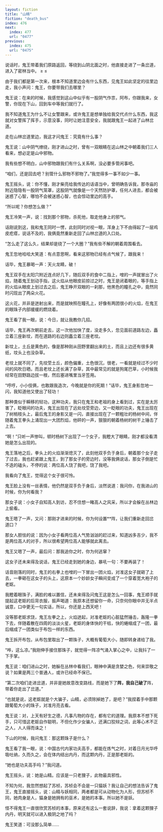 ```yaml
---
layout: fiction
title: "山精"
fiction: "death_bus"
index: 476
next:
  index: 477
  url: "0477"
previous:
  index: 475
  url: "0475"
---
```

说话时，鬼王带着我们原路返回，等绕到山阴北面之时，他直接走进了一条岔道，进入了密林当中。 ≥ ≤

由于我们都是第一次来，根本不知道里边会有什么东西，见鬼王如此坚定的往里边走，我小声问：鬼王，你要带我们去哪里？

鬼王说：在来的时候，我感觉到这山中似乎有一股阴气作祟，阿布，你跟我来，女警，你现在下山，回到车中等我们就行了。

我不知道鬼王为什么不让女警跟来，或许鬼王是想单独给我交代点什么东西，我这就对女警挥了挥手，示意没事，同时让她注意安全，我就跟鬼王一起进了山林岔道。

走在山林岔道里边，我这才问鬼王：究竟有什么事？

鬼王说：山中阴气缭绕，刚才进山之时，曾有一双眼睛在这山林之中朝着我们三人看来，想必定是山中邪物。

我有些想不明白，山中邪物跟我们有什么关系啊，没必要多管闲事吧。

“咱们，还是回去吧？别管什么邪物不邪物了。”我觉得多一事不如少一事。

鬼王摇头，说：你不懂，刚才柴亮给我传达的话语当中，曾明确告诉我，那寺庙的附近隐隐有一股阴气笼罩，这股阴气就像是一个天然防护罩，任何人进去，都会被迷惑了心智，哪怕不会被迷惑心智，也会惊动里边的高手。

“所以呢？你想怎么做？”

鬼王冷笑一声，说：找到那个邪物，杀死他，取走他身上的邪气。

话刚说到这，我和鬼王同时一愣，此刻同时对视一眼，浑身上下不由得起了一层鸡皮疙瘩，说话不及的，我俩竟然重新走回了山林岔道的入口处。

“怎么走了这么久，结果却是绕了一个大圈？”我有些不解的朝着周围看去。

鬼王忽地哈哈大笑道：有点意思啊，看来这邪物已经有点气候了，跟我来！

话毕，鬼王暴喝一声：天火龙睛，破！

鬼王双手在太阳穴附近连点好几下，随后双手的食中二指上，噌的一声就冒出了火焰，随着鬼王划动手指，这火焰从他眼皮前掠过之时，鬼王是闭着眼的，等手指上的火焰从眼皮上划过去之后，鬼王睁开双眼的一刹那，他黑色的瞳孔之中，竟然同时闪现出了两朵火花。

这火花，并非是迸射出来，而是就映照在瞳孔上，好像有两团很小的火焰，在鬼王的眼珠子内部缓缓的燃烧着。

鬼王看了我一眼，说：今日，就让我教你几招。

话毕，鬼王再次朝前走去，这一次他加快了度，没走多久，忽见面前道路左边，矗立着三座新坟，而在道路的右边则矗立着三座老坟。

新坟上，土丘是黄色的，像是那种刚从田野里翻出来的土，而且上边还有很多黄纸，坟头上也没杂草。

老坟上就不同了，先坟茔土丘，颜色偏重，土色很沉，很老，一看就是经过不少时间的风吹日晒，而且老坟上还长满了杂草，其中最常见的就是狗尾巴草，小时候我经常在田野路边拔一根，然后塞进嘴里当牙签用。

“哼哼，小小伎俩，也敢跟我造次，今晚就是你的死期！”话毕，鬼王身影忽地一闪，我知道他又使出了轻功！

那种类似于瞬移的轻功，这种功夫，我只在鬼王和老祖的身上看到过，实在是太厉害了，眨眼间的功夫，鬼王出现在了远处坟茔旁边，又一眨眼的功夫，鬼王出现在了树梢枝头上，最后鬼王的身影又是一闪，直接出现在了一颗粗壮的杨树中间，伴随着鬼王拳头上涌现出一大团烈焰，他砰的一声，狠狠的朝着杨树的树干上锤击了上去。

“啊！”只听一声惨叫，顿时杨树下出现了一个女子，我瞪大了眼睛，刚才都没看清她是怎么出现的。

鬼王落地之后，拳头上的火焰渐渐熄灭了，此刻他双手负于身后，朝着那个女子走了过去，我也赶紧跟上鬼王，到了那女子的旁边时，没等我俩说话，那女子倒是忙不迭的磕头，不停的说：两位高人饶了我吧，饶了我吧。

我看向了鬼王，觉得这个女子很可怜。

鬼王脸上没有一丝表情，他仍然是双手负于身后，淡然说道：我问你，在我进山的时候，你为何看我？

那女子说：小女子自知高人到访，忍不住想一睹高人之风采，所以才会躲在丛林边上偷看。

鬼王嗯了一声，又问：那刚才进来的时候，你为何设置**阵，让我们重新走回岔道口？

那女人胆怯的说：因为小女子看两位高人气势汹汹的赶过来，知道凶多吉少，我不是两位高人的对手，所以很希望两位高人能够就此离去。

鬼王又嗯了一声，最后问：那我追你之时，你为何逃窜？

这女子还未来得及说话，鬼王已经走到她的身边，暴吼一句：不要再装了！

话音刚落的同时，鬼王的右拳上也噌的一下冒出一团火焰，对准这女子就砸了上去，一拳砸在这女子的头上，这原本一个妙龄女子瞬间变成了一个穿着宽大袍子的老妪。

我瞪着眼珠子，满脸的难以置信，还未来得及问鬼王这是怎么一回事，鬼王顺手就提起这老妪的后背衣服，振声喝道：我原本还想留你一命，只奈何你眼中并无半点诚意，口中更无一句实话，所以，你还是上西天吧！

没等那老妪求饶，鬼王左拳之上，火焰迸起，对准老妪的心脏猛然锤击，轰隆一拳下去，伴随着散在四周的淡淡火星，老妪的身体快的干枯，快的蜷缩成了一团，最后缩成了一团类似于布包一样的东西。

鬼王拆开布包，从布包里取出了一颗珠子，大概有葡萄大小，随即转身递给了我。

“哗，这么凉。”我刚伸手接住那珠子，就觉得一阵凉气涌入掌心之中，让我抖了一下手掌。

鬼王说：咱们进山之时，她躲在丛林中看我们，眼神中满是贪婪之色，何来崇敬之说？如果是两三个普通人，或许已经命不保已。

“第二次咱们走进岔道，并非是她故意改变路线，而是她下了**阵，我自己破了**阵，带着你走出了岔道。”

“也就是说，这老妪就是个大骗子，山精，必须除掉她了，是吧？”我捏着手中那颗跟葡萄大小的珠子，对准月亮去看。

鬼王说：对，上天有好生之德，凡事凡物的存在，都有它的道理。我原本不想下死手，只可惜这老妪自作聪明，不但化作少女骗人，还满口狡辩之词，此等心术不正之人，人人得而诛之！

下山的时候，我问鬼王：那这颗珠子是什么？

鬼王看了我一眼，说：中国古代内家功夫高手，都能在炼气之时，对着日月光华呼吸吐纳，久而久之，会在体内结出内丹，而这颗内丹，正是那老妪的。

“她也是功夫高手吗？”我问道。

鬼王摇头，说：她是山精。应该是一只老狸子，此物最具邪性。

不知为何，我忽然想起了苏桢，苏桢会不会是一只猫妖？我让自己的想法告诉了鬼王，鬼王直接摇头，说：山精与妖相同，两者都是可从动物化为人形，但苏桢不同，她肉身是人，猫身是她拥有的巫术，是她的本事。所以她不是妖。

怪不得鬼王一直很欣赏苏桢的本事，原来还有这么一套说辞，我说：拿着这颗狸子内丹，明天就可以进入极阴之地了吗？

鬼王笑道：可没那么简单……
